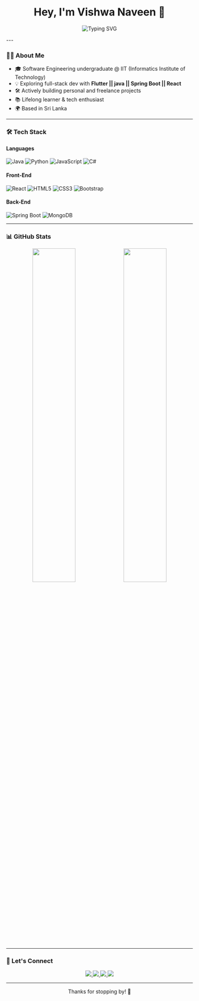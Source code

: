 <h1 align="center">Hey, I'm Vishwa Naveen 👋</h1>

<p align="center">
  <img src="https://readme-typing-svg.herokuapp.com?font=Fira+Code&duration=3000&pause=1000&color=00F7FF&center=true&vCenter=true&width=435&lines=Welcome+to+my+GitHub!;Full-Stack+Developer+in+training.;Passionate+about+clean+code+%26+cool+UI.🧑‍💻" alt="Typing SVG" />
</p>
---

### 🧑‍💻 About Me

- 🎓 Software Engineering undergraduate @ IIT (Informatics Institute of Technology)
- 💡 Exploring full-stack dev with **Flutter || java ||  Spring Boot || React**
- 🛠️ Actively building personal and freelance projects
- 📚 Lifelong learner & tech enthusiast
- 🌍 Based in Sri Lanka

---

### 🛠️ Tech Stack

#### Languages  
![Java](https://img.shields.io/badge/Java-%23ED8B00?style=for-the-badge&logo=java&logoColor=white)
![Python](https://img.shields.io/badge/Python-%2314354C?style=for-the-badge&logo=python&logoColor=white)
![JavaScript](https://img.shields.io/badge/JavaScript-%23F7DF1E?style=for-the-badge&logo=javascript&logoColor=black)
![C#](https://img.shields.io/badge/C%23-%23239120?style=for-the-badge&logo=c-sharp&logoColor=white)

#### Front-End  
![React](https://img.shields.io/badge/React-%2361DAFB?style=for-the-badge&logo=react&logoColor=black)
![HTML5](https://img.shields.io/badge/HTML5-%23E34F26?style=for-the-badge&logo=html5&logoColor=white)
![CSS3](https://img.shields.io/badge/CSS3-%231572B6?style=for-the-badge&logo=css3&logoColor=white)
![Bootstrap](https://img.shields.io/badge/Bootstrap-%23563D7C?style=for-the-badge&logo=bootstrap&logoColor=white)

#### Back-End  
![Spring Boot](https://img.shields.io/badge/SpringBoot-%236DB33F?style=for-the-badge&logo=spring-boot&logoColor=white)
![MongoDB](https://img.shields.io/badge/MongoDB-%2347A248?style=for-the-badge&logo=mongodb&logoColor=white)

---

### 📊 GitHub Stats

<div align="center">
  <img src="https://github-readme-stats.vercel.app/api?username=V1shwaNaveen&show_icons=true&theme=tokyonight&hide_border=true&count_private=true" width="48%" />
  <img src="https://github-readme-stats.vercel.app/api/top-langs/?username=V1shwaNaveen&layout=compact&theme=tokyonight&hide_border=true" width="48%" />
</div>

---

### 🤝 Let's Connect

<div align="center">
  <a href="https://www.linkedin.com/in/vishwa-naveen/" target="_blank">
    <img src="https://img.shields.io/badge/LinkedIn-%230077B5?style=for-the-badge&logo=linkedin&logoColor=white" />
  </a>
  <a href="https://x.com/V1shwa_N" target="_blank">
    <img src="https://img.shields.io/badge/Twitter-%231DA1F2?style=for-the-badge&logo=twitter&logoColor=white" />
  </a>
  <a href="mailto:vishwanaveen@gmail.com" target="_blank">
    <img src="https://img.shields.io/badge/Gmail-%23D14836?style=for-the-badge&logo=gmail&logoColor=white" />
  </a>
  <a href="https://www.instagram.com/v1shwa.n/" target="_blank">
    <img src="https://img.shields.io/badge/Instagram-%23E4405F?style=for-the-badge&logo=instagram&logoColor=white" />
  </a>
</div>

---

<p align="center">Thanks for stopping by! 🚀</p>
